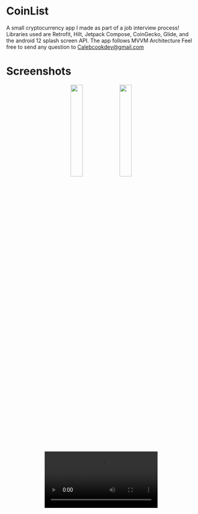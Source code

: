 # CoinList
A small cryptocurrency app I made as part of a job interview process!
Libraries used are Retrofit, Hilt, Jetpack Compose, CoinGecko, Glide, and the android 12 splash screen API.
The app follows MVVM Architecture 
Feel free to send any question to Calebcookdev@gmail.com
# Screenshots
 <P align="center">
 <img width="25%" height="25%" src = https://user-images.githubusercontent.com/49169067/180671843-373d26a3-7fd5-479d-943d-d3b4d6fbe53c.png>
 <img width="25%" height="25%" src = https://user-images.githubusercontent.com/49169067/180671851-df5bf97a-08f7-48b4-a777-3cc392847540.png>
 <video src=https://user-images.githubusercontent.com/49169067/180671948-13d4d0b7-cd30-4a86-90a8-c9d6427b0a41.mp4>
</P>
